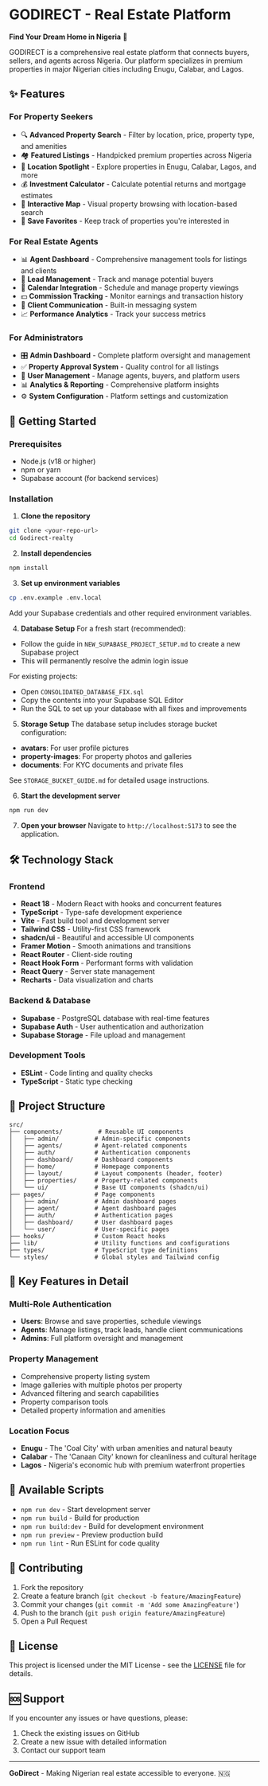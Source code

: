 # GODIRECT - Real Estate Platform

**Find Your Dream Home in Nigeria** 🏡

GODIRECT is a comprehensive real estate platform that connects buyers, sellers, and agents across Nigeria. Our platform specializes in premium properties in major Nigerian cities including Enugu, Calabar, and Lagos.

## ✨ Features

### For Property Seekers
- 🔍 **Advanced Property Search** - Filter by location, price, property type, and amenities
- 🏘️ **Featured Listings** - Handpicked premium properties across Nigeria
- 📍 **Location Spotlight** - Explore properties in Enugu, Calabar, Lagos, and more
- 💰 **Investment Calculator** - Calculate potential returns and mortgage estimates
- 📱 **Interactive Map** - Visual property browsing with location-based search
- 💌 **Save Favorites** - Keep track of properties you're interested in

### For Real Estate Agents
- 📊 **Agent Dashboard** - Comprehensive management tools for listings and clients
- 👥 **Lead Management** - Track and manage potential buyers
- 📅 **Calendar Integration** - Schedule and manage property viewings
- 💵 **Commission Tracking** - Monitor earnings and transaction history
- 📧 **Client Communication** - Built-in messaging system
- 📈 **Performance Analytics** - Track your success metrics

### For Administrators
- 🎛️ **Admin Dashboard** - Complete platform oversight and management
- ✅ **Property Approval System** - Quality control for all listings
- 👤 **User Management** - Manage agents, buyers, and platform users
- 📊 **Analytics & Reporting** - Comprehensive platform insights
- ⚙️ **System Configuration** - Platform settings and customization

## 🚀 Getting Started

### Prerequisites
- Node.js (v18 or higher)
- npm or yarn
- Supabase account (for backend services)

### Installation

1. **Clone the repository**
```bash
git clone <your-repo-url>
cd Godirect-realty
```

2. **Install dependencies**
```bash
npm install
```

3. **Set up environment variables**
```bash
cp .env.example .env.local
```
Add your Supabase credentials and other required environment variables.

4. **Database Setup**
For a fresh start (recommended):
- Follow the guide in `NEW_SUPABASE_PROJECT_SETUP.md` to create a new Supabase project
- This will permanently resolve the admin login issue

For existing projects:
- Open `CONSOLIDATED_DATABASE_FIX.sql` 
- Copy the contents into your Supabase SQL Editor
- Run the SQL to set up your database with all fixes and improvements

5. **Storage Setup**
The database setup includes storage bucket configuration:
- **avatars**: For user profile pictures
- **property-images**: For property photos and galleries
- **documents**: For KYC documents and private files

See `STORAGE_BUCKET_GUIDE.md` for detailed usage instructions.

6. **Start the development server**
```bash
npm run dev
```

7. **Open your browser**
Navigate to `http://localhost:5173` to see the application.

## 🛠️ Technology Stack

### Frontend
- **React 18** - Modern React with hooks and concurrent features
- **TypeScript** - Type-safe development experience
- **Vite** - Fast build tool and development server
- **Tailwind CSS** - Utility-first CSS framework
- **shadcn/ui** - Beautiful and accessible UI components
- **Framer Motion** - Smooth animations and transitions
- **React Router** - Client-side routing
- **React Hook Form** - Performant forms with validation
- **React Query** - Server state management
- **Recharts** - Data visualization and charts

### Backend & Database
- **Supabase** - PostgreSQL database with real-time features
- **Supabase Auth** - User authentication and authorization
- **Supabase Storage** - File upload and management

### Development Tools
- **ESLint** - Code linting and quality checks
- **TypeScript** - Static type checking

## 📁 Project Structure

```
src/
├── components/          # Reusable UI components
│   ├── admin/          # Admin-specific components
│   ├── agents/         # Agent-related components
│   ├── auth/           # Authentication components
│   ├── dashboard/      # Dashboard components
│   ├── home/           # Homepage components
│   ├── layout/         # Layout components (header, footer)
│   ├── properties/     # Property-related components
│   └── ui/             # Base UI components (shadcn/ui)
├── pages/              # Page components
│   ├── admin/          # Admin dashboard pages
│   ├── agent/          # Agent dashboard pages
│   ├── auth/           # Authentication pages
│   ├── dashboard/      # User dashboard pages
│   └── user/           # User-specific pages
├── hooks/              # Custom React hooks
├── lib/                # Utility functions and configurations
├── types/              # TypeScript type definitions
└── styles/             # Global styles and Tailwind config
```

## 🌟 Key Features in Detail

### Multi-Role Authentication
- **Users**: Browse and save properties, schedule viewings
- **Agents**: Manage listings, track leads, handle client communications
- **Admins**: Full platform oversight and management

### Property Management
- Comprehensive property listing system
- Image galleries with multiple photos per property
- Advanced filtering and search capabilities
- Property comparison tools
- Detailed property information and amenities

### Location Focus
- **Enugu** - The 'Coal City' with urban amenities and natural beauty
- **Calabar** - The 'Canaan City' known for cleanliness and cultural heritage
- **Lagos** - Nigeria's economic hub with premium waterfront properties

## 🚀 Available Scripts

- `npm run dev` - Start development server
- `npm run build` - Build for production
- `npm run build:dev` - Build for development environment
- `npm run preview` - Preview production build
- `npm run lint` - Run ESLint for code quality

## 🤝 Contributing

1. Fork the repository
2. Create a feature branch (`git checkout -b feature/AmazingFeature`)
3. Commit your changes (`git commit -m 'Add some AmazingFeature'`)
4. Push to the branch (`git push origin feature/AmazingFeature`)
5. Open a Pull Request

## 📄 License

This project is licensed under the MIT License - see the [LICENSE](LICENSE) file for details.

## 🆘 Support

If you encounter any issues or have questions, please:
1. Check the existing issues on GitHub
2. Create a new issue with detailed information
3. Contact our support team

---

**GoDirect** - Making Nigerian real estate accessible to everyone. 🇳🇬